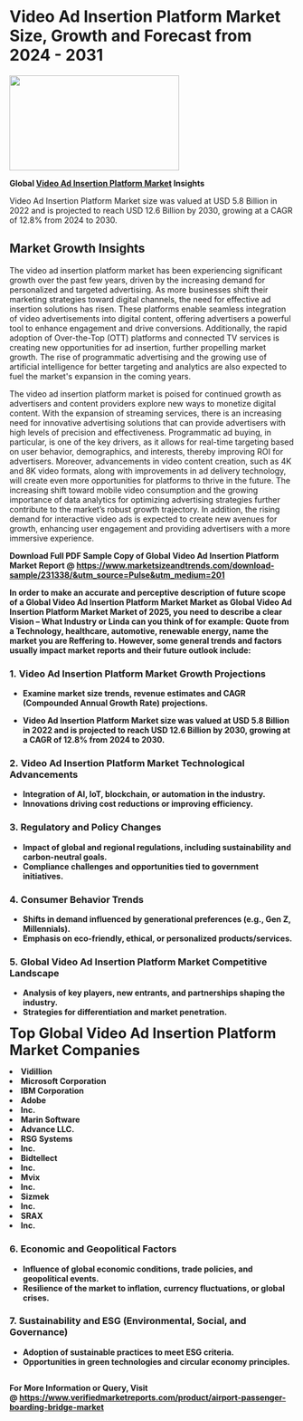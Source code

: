 <H1>Video Ad Insertion Platform Market Size, Growth and Forecast from 2024 - 2031</H1><img class="aligncenter size-medium wp-image-584254" src="https://thirdeyenews.in/wp-content/uploads/2024/09/Global-Market-Research-300x168.jpeg" alt="" width="300" height="168" /><p><strong>Global&nbsp;<a href="https://www.marketsizeandtrends.com/download-sample/231338/&amp;utm_source=Pulse&amp;utm_medium=201">Video Ad Insertion Platform Market</a> Insights</strong></p><p>Video Ad Insertion Platform Market size was valued at USD 5.8 Billion in 2022 and is projected to reach USD 12.6 Billion by 2030, growing at a CAGR of 12.8% from 2024 to 2030.</p><p><h2>Market Growth Insights</h2> <p>The video ad insertion platform market has been experiencing significant growth over the past few years, driven by the increasing demand for personalized and targeted advertising. As more businesses shift their marketing strategies toward digital channels, the need for effective ad insertion solutions has risen. These platforms enable seamless integration of video advertisements into digital content, offering advertisers a powerful tool to enhance engagement and drive conversions. Additionally, the rapid adoption of Over-the-Top (OTT) platforms and connected TV services is creating new opportunities for ad insertion, further propelling market growth. The rise of programmatic advertising and the growing use of artificial intelligence for better targeting and analytics are also expected to fuel the market's expansion in the coming years.</p> <p><strong></strong></p> <p>The video ad insertion platform market is poised for continued growth as advertisers and content providers explore new ways to monetize digital content. With the expansion of streaming services, there is an increasing need for innovative advertising solutions that can provide advertisers with high levels of precision and effectiveness. Programmatic ad buying, in particular, is one of the key drivers, as it allows for real-time targeting based on user behavior, demographics, and interests, thereby improving ROI for advertisers. Moreover, advancements in video content creation, such as 4K and 8K video formats, along with improvements in ad delivery technology, will create even more opportunities for platforms to thrive in the future. The increasing shift toward mobile video consumption and the growing importance of data analytics for optimizing advertising strategies further contribute to the market’s robust growth trajectory. In addition, the rising demand for interactive video ads is expected to create new avenues for growth, enhancing user engagement and providing advertisers with a more immersive experience.</p> <p><strong></p><p><span class=""><strong>Download Full PDF Sample Copy of Global Video Ad Insertion Platform Market Report</strong> @ <a href="https://www.marketsizeandtrends.com/download-sample/231338/&amp;utm_source=Pulse&amp;utm_medium=201" target="_blank">https://www.marketsizeandtrends.com/download-sample/231338/&amp;utm_source=Pulse&amp;utm_medium=201</a></span></p><p>In order to make an accurate and perceptive description of future scope of a Global&nbsp;Video Ad Insertion Platform Market Market as Global&nbsp;Video Ad Insertion Platform Market Market of 2025, you need to describe a clear Vision &ndash; What Industry or Linda can you think of for example: Quote from a Technology, healthcare, automotive, renewable energy, name the market you are Reffering to. However, some general trends and factors usually impact market reports and their future outlook include:</p><h3>1.&nbsp;<strong>Video Ad Insertion Platform Market Growth Projections</strong></h3><ul><li>Examine market size trends, revenue estimates and CAGR (Compounded Annual Growth Rate) projections.</li><li><p>Video Ad Insertion Platform Market size was valued at USD 5.8 Billion in 2022 and is projected to reach USD 12.6 Billion by 2030, growing at a CAGR of 12.8% from 2024 to 2030.</p></li></ul><h3>2.&nbsp;<strong>Video Ad Insertion Platform Market Technological Advancements</strong></h3><ul><li>Integration of AI, IoT, blockchain, or automation in the industry.</li><li>Innovations driving cost reductions or improving efficiency.</li></ul><h3>3.&nbsp;<strong>Regulatory and Policy Changes</strong></h3><ul><li>Impact of global and regional regulations, including sustainability and carbon-neutral goals.</li><li>Compliance challenges and opportunities tied to government initiatives.</li></ul><h3>4.&nbsp;<strong>Consumer Behavior Trends</strong></h3><ul><li>Shifts in demand influenced by generational preferences (e.g., Gen Z, Millennials).</li><li>Emphasis on eco-friendly, ethical, or personalized products/services.</li></ul><h3>5.&nbsp;<strong>Global Video Ad Insertion Platform Market Competitive Landscape</strong></h3><ul><li>Analysis of key players, new entrants, and partnerships shaping the industry.</li><li>Strategies for differentiation and market penetration.</li></ul><p data-pm-slice="1 1 []"><span style="color: inherit; font-family: inherit; font-size: 25px;">Top Global Video Ad Insertion Platform Market Companies</span></p><div class="" data-test-id=""><p><li>Vidillion</li><li> Microsoft Corporation</li><li> IBM Corporation</li><li> Adobe</li><li> Inc.</li><li> Marin Software</li><li> Advance LLC.</li><li> RSG Systems</li><li> Inc.</li><li> Bidtellect</li><li> Inc.</li><li> Mvix</li><li> Inc.</li><li> Sizmek</li><li> Inc.</li><li> SRAX</li><li> Inc.</li></p></div><h3>6.&nbsp;<strong>Economic and Geopolitical Factors</strong></h3><ul><li>Influence of global economic conditions, trade policies, and geopolitical events.</li><li>Resilience of the market to inflation, currency fluctuations, or global crises.</li></ul><h3>7.&nbsp;<strong>Sustainability and ESG (Environmental, Social, and Governance)</strong></h3><ul><li>Adoption of sustainable practices to meet ESG criteria.</li><li>Opportunities in green technologies and circular economy principles.</li></ul><h2><strong style="font-size: 14px;">For More Information or Query, Visit @&nbsp;</strong><a style="background-color: #ffffff; font-size: 14px;" href="https://www.marketsizeandtrends.com/report/video-ad-insertion-platform-market/" target="_blank">https://www.verifiedmarketreports.com/product/airport-passenger-boarding-bridge-market</a></h2>
